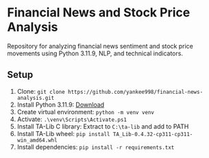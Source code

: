 # Financial News and Stock Price Analysis
Repository for analyzing financial news sentiment and stock price movements using Python 3.11.9, NLP, and technical indicators.

## Setup
1. Clone: `git clone https://github.com/yankee998/financial-news-analysis.git`
2. Install Python 3.11.9: [Download](https://www.python.org/downloads/release/python-3119/)
3. Create virtual environment: `python -m venv venv`
4. Activate: `.\venv\Scripts\Activate.ps1`
5. Install TA-Lib C library: Extract to `C:\ta-lib` and add to PATH
6. Install TA-Lib wheel: `pip install TA_Lib-0.4.32-cp311-cp311-win_amd64.whl`
7. Install dependencies: `pip install -r requirements.txt`